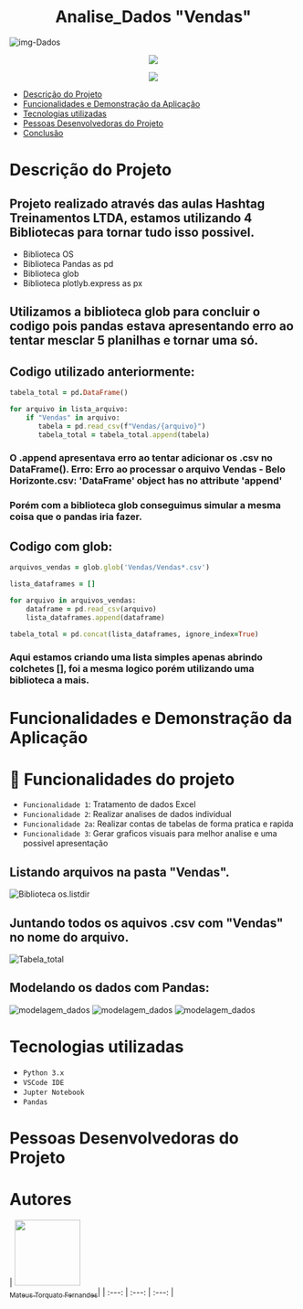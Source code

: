 <h1 align="center"> Analise_Dados "Vendas" </h1>

![img-Dados](https://github.com/Torquato-sys/Analise_Dados-Vendas-/assets/80015572/39d8c892-347e-4a4a-ad4a-43311d52b248)

<p align="center">
<img loading="lazy" src="http://img.shields.io/static/v1?label=STATUS&message=%20CONCLUIDO&color=GREEN&style=for-the-badge"/>
</p>
<p align="center">
<img loading="lazy" src="https://img.shields.io/github/stars/torquato-sys?style=social"/>
</p>

* [Descrição do Projeto](#descrição-do-projeto)
* [Funcionalidades e Demonstração da Aplicação](#funcionalidades-e-demonstração-da-aplicação)
* [Tecnologias utilizadas](#tecnologias-utilizadas)
* [Pessoas Desenvolvedoras do Projeto](#pessoas-desenvolvedoras)
* [Conclusão](#conclusão)



# Descrição do Projeto

## Projeto realizado através das aulas Hashtag Treinamentos LTDA, estamos utilizando 4 Bibliotecas para tornar tudo isso possivel.
* Biblioteca OS
* Biblioteca Pandas as pd
* Biblioteca glob
* Biblioteca plotlyb.express as px

## Utilizamos a biblioteca glob para concluir o codigo pois pandas estava apresentando erro ao tentar mesclar 5 planilhas e tornar uma só.
## Codigo utilizado anteriormente:
```ruby
tabela_total = pd.DataFrame()

for arquivo in lista_arquivo:
    if "Vendas" in arquivo:
       tabela = pd.read_csv(f"Vendas/{arquivo}")
       tabela_total = tabela_total.append(tabela)
```
### O .append apresentava erro ao tentar adicionar os .csv no DataFrame(). Erro: Erro ao processar o arquivo Vendas - Belo Horizonte.csv: 'DataFrame' object has no attribute 'append'
### Porém com a biblioteca glob conseguimus simular a mesma coisa que o pandas iria fazer.
## Codigo com glob:
```ruby
arquivos_vendas = glob.glob('Vendas/Vendas*.csv')

lista_dataframes = []

for arquivo in arquivos_vendas:
    dataframe = pd.read_csv(arquivo)
    lista_dataframes.append(dataframe)

tabela_total = pd.concat(lista_dataframes, ignore_index=True)
```
### Aqui estamos criando uma lista simples apenas abrindo colchetes [], foi a mesma logico porém utilizando uma biblioteca a mais.


# Funcionalidades e Demonstração da Aplicação

# :hammer: Funcionalidades do projeto

- `Funcionalidade 1`: Tratamento de dados Excel
- `Funcionalidade 2`: Realizar analises de dados individual
- `Funcionalidade 2a`: Realizar contas de tabelas de forma pratica e rapida
- `Funcionalidade 3`: Gerar graficos visuais para melhor analise e uma possivel apresentação

## Listando arquivos na pasta "Vendas".
![Biblioteca os.listdir](https://github.com/Torquato-sys/Analise_Dados-Vendas-/assets/80015572/94b5169a-0aa3-4ca3-a08e-4493d14e4638)

## Juntando todos os aquivos .csv com "Vendas" no nome do arquivo.
![Tabela_total](https://github.com/Torquato-sys/Analise_Dados-Vendas-/assets/80015572/dfce2ba5-55e8-4257-b6c2-31044b7112fe)

## Modelando os dados com Pandas:
![modelagem_dados](https://github.com/Torquato-sys/Analise_Dados-Vendas-/assets/80015572/95e51c06-5c66-4edf-b3e4-937952865c8c)
![modelagem_dados](https://github.com/Torquato-sys/Analise_Dados-Vendas-/assets/80015572/59393bc7-c462-4d3c-aab9-9b53d45ab5ea)
![modelagem_dados](https://github.com/Torquato-sys/Analise_Dados-Vendas-/assets/80015572/62060617-8721-4574-8221-79d8daa30f03)

# Tecnologias utilizadas
- ``Python 3.x``
- ``VSCode IDE``
- ``Jupter Notebook``
- ``Pandas``

# Pessoas Desenvolvedoras do Projeto
# Autores

| [<img loading="lazy" src="https://avatars.githubusercontent.com/u/37356058?v=4" width=115><br><sub>Mateus Torquato Fernandes</sub>](https://github.com/torquato-sys)|
| :---: | :---: | :---: |
